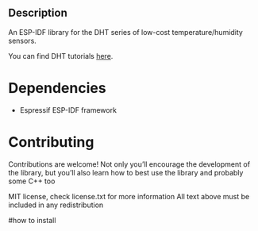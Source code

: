 ## Description

An ESP-IDF library for the DHT series of low-cost temperature/humidity sensors.

You can find DHT tutorials [here](https://learn.adafruit.com/dht).

# Dependencies
 * Espressif ESP-IDF framework

# Contributing
Contributions are welcome!  Not only you’ll encourage the development of the library, but you’ll also learn how to best use the library and probably some C++ too

MIT license, check license.txt for more information
All text above must be included in any redistribution

#how to install
